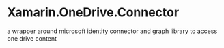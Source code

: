 # Xamarin.OneDrive.Connector
a wrapper around microsoft identity connector and graph library to access one drive content
